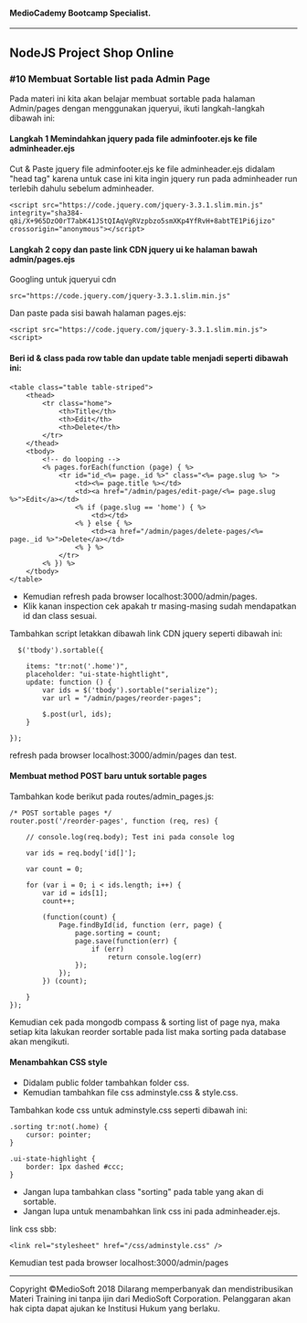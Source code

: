 #### MedioCademy Bootcamp Specialist.

---

## NodeJS Project Shop Online

### #10 Membuat Sortable list pada Admin Page

Pada materi ini kita akan belajar membuat sortable pada halaman Admin/pages dengan menggunakan jqueryui, ikuti langkah-langkah dibawah ini:

#### Langkah 1 Memindahkan jquery pada file adminfooter.ejs ke file adminheader.ejs

Cut & Paste jquery file adminfooter.ejs ke file adminheader.ejs didalam "head tag" karena untuk case ini kita ingin jquery run pada adminheader run terlebih dahulu sebelum adminheader.

	<script src="https://code.jquery.com/jquery-3.3.1.slim.min.js" integrity="sha384-q8i/X+965DzO0rT7abK41JStQIAqVgRVzpbzo5smXKp4YfRvH+8abtTE1Pi6jizo" crossorigin="anonymous"></script>
	
#### Langkah 2 copy dan paste link CDN jquery ui ke halaman bawah admin/pages.ejs

Googling untuk jqueryui cdn 

	src="https://code.jquery.com/jquery-3.3.1.slim.min.js"
	
Dan paste pada sisi bawah halaman pages.ejs:

	<script src="https://code.jquery.com/jquery-3.3.1.slim.min.js"><script>
	
#### Beri id & class pada row table dan update table menjadi seperti dibawah ini:

	<table class="table table-striped">
		<thead>
			<tr class="home">
				<th>Title</th>
				<th>Edit</th>
				<th>Delete</th>
			</tr>
		</thead>
		<tbody>
			<!-- do looping --> 
			<% pages.forEach(function (page) { %>
				<tr id="id_<%= page._id %>" class="<%= page.slug %> ">
					<td><%= page.title %></td>
					<td><a href="/admin/pages/edit-page/<%= page.slug %>">Edit</a></td>
					<% if (page.slug == 'home') { %>
						<td></td>
					<% } else { %>
						<td><a href="/admin/pages/delete-pages/<%= page._id %>">Delete</a></td>
					<% } %>
				</tr>
			<% }) %>
		</tbody>
	</table>
	
* Kemudian refresh pada browser localhost:3000/admin/pages.
* Klik kanan inspection cek apakah tr masing-masing sudah mendapatkan id dan class sesuai. 

Tambahkan script letakkan dibawah link CDN jquery seperti dibawah ini:

	  $('tbody').sortable({

        items: "tr:not('.home')",
        placeholder: "ui-state-hightlight",
        update: function () {
            var ids = $('tbody').sortable("serialize");
            var url = "/admin/pages/reorder-pages";
            
            $.post(url, ids);
        }

    });

refresh pada browser localhost:3000/admin/pages dan test.

#### Membuat method POST baru untuk sortable pages

Tambahkan kode berikut pada routes/admin_pages.js:

	/* POST sortable pages */
	router.post('/reorder-pages', function (req, res) {
	
		// console.log(req.body); Test ini pada console log
		
		var ids = req.body['id[]'];
		
		var count = 0;
		
		for (var i = 0; i < ids.length; i++) {
			var id = ids[1];
			count++;
			
			(function(count) {
				Page.findById(id, function (err, page) {
					page.sorting = count;
					page.save(function(err) {
						if (err)
							return console.log(err)
					});
				});
			}) (count);
		
		}
	});
	
Kemudian cek pada mongodb compass & sorting list of page nya, maka setiap kita lakukan reorder sortable pada list maka sorting pada database akan mengikuti.

#### Menambahkan CSS style

* Didalam public folder tambahkan folder css.
* Kemudian tambahkan file css adminstyle.css & style.css.

Tambahkan kode css untuk adminstyle.css seperti dibawah ini:

	.sorting tr:not(.home) {
		cursor: pointer;
	}
	
	.ui-state-highlight {
		border: 1px dashed #ccc;
	}

* Jangan lupa tambahkan class "sorting" pada table yang akan di sortable.
* Jangan lupa untuk menambahkan link css ini pada adminheader.ejs.

link css sbb:

	<link rel="stylesheet" href="/css/adminstyle.css" />

Kemudian test pada browser localhost:3000/admin/pages



























---
Copyright &copy;MedioSoft 2018 
Dilarang memperbanyak dan mendistribusikan Materi Training ini tanpa ijin dari MedioSoft Corporation. Pelanggaran akan hak cipta dapat ajukan ke Institusi Hukum yang berlaku.